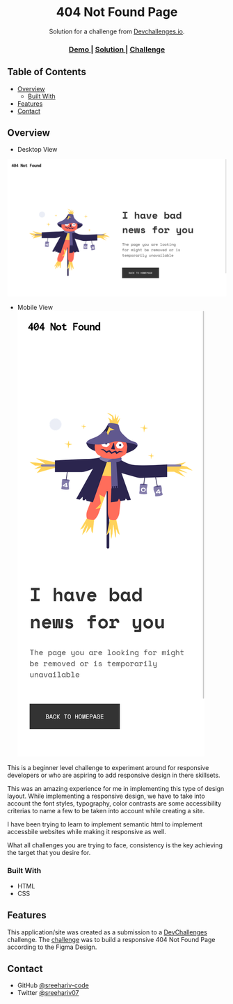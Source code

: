 <!-- Please update value in the {}  -->

<h1 align="center">404 Not Found Page</h1>

<div align="center">
   Solution for a challenge from  <a href="http://devchallenges.io" target="_blank">Devchallenges.io</a>.
</div>

<div align="center">
  <h3>
    <a href="https://{your-demo-link.your-domain}">
      Demo
    </a>
    <span> | </span>
    <a href="https://{your-url-to-the-solution}">
      Solution
    </a>
    <span> | </span>
    <a href="https://legacy.devchallenges.io/challenges/wBunSb7FPrIepJZAg0sY">
      Challenge
    </a>
  </h3>
</div>

<!-- TABLE OF CONTENTS -->

## Table of Contents

- [Overview](#overview)
  - [Built With](#built-with)
- [Features](#features)
- [Contact](#contact)

<!-- OVERVIEW -->

## Overview

- Desktop View

![screenshot](./screenshots/desktop.png)

- Mobile View
  ![screenshot](./screenshots/mobile.png)

This is a beginner level challenge to experiment around for responsive developers or who are aspiring to add responsive design in there skillsets.

This was an amazing experience for me in implementing this type of design layout. While implementing a responsive design, we have to take into account the font styles, typography, color contrasts are some accessibility criterias to name a few to be taken into account while creating a site.

I have been trying to learn to implement semantic html to implement accessbile websites while making it responsive as well.

What all challenges you are trying to face, consistency is the key achieving the target that you desire for.

### Built With

- HTML
- CSS

## Features

This application/site was created as a submission to a [DevChallenges](https://devchallenges.io/challenges) challenge. The [challenge](https://legacy.devchallenges.io/challenges/wBunSb7FPrIepJZAg0sY) was to build a responsive 404 Not Found Page according to the Figma Design.

## Contact

- GitHub [@sreehariv-code](https://github.com/sreehariv-code)
- Twitter [@sreehariv07](https://twitter.com/sreehariv07)
